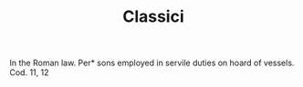 ---
title: Classici
letter: C
permalink: "/definitions/bld-classici.html"
body: In the Roman law. Per* sons employed in servile duties on hoard of vessels.
  Cod. 11, 12
published_at: '2018-07-07'
source: Black's Law Dictionary 2nd Ed (1910)
layout: post
---